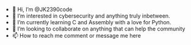 - 👋 Hi, I’m @JK2390code
- 👀 I’m interested in cybersecurity and anything truly inbetween. 
- 🌱 I’m currently learning C and Assembly with a love for Python.
- 💞️ I’m looking to collaborate on anything that can help the community
- 📫 How to reach me comment or message me here

<!---
JK2390code/JK2390code is a ✨ special ✨ repository because its `README.md` (this file) appears on your GitHub profile.
You can click the Preview link to take a look at your changes.
--->
